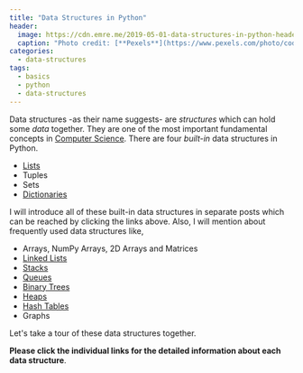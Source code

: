 ```yaml
---
title: "Data Structures in Python"
header:
  image: https://cdn.emre.me/2019-05-01-data-structures-in-python-header-image.jpg
  caption: "Photo credit: [**Pexels**](https://www.pexels.com/photo/coding-computer-data-depth-of-field-577585/)"
categories:
  - data-structures
tags:
  - basics
  - python
  - data-structures
---
```


Data structures -as their name suggests- are *structures* which can hold some *data* together. They are one of the most important fundamental concepts in [Computer Science](https://emre.me/categories/#computer-science).
There are four *built-in* data structures in Python.

- [Lists](https://emre.me/data-structures/lists/)
- Tuples
- Sets
- [Dictionaries](https://emre.me/data-structures/hash-tables/)

I will introduce all of these built-in data structures in separate posts which can be reached by clicking the links above. Also, I will mention about frequently used data structures like,

- Arrays, NumPy Arrays, 2D Arrays and Matrices
- [Linked Lists](https://emre.me/data-structures/linked-lists/)
- [Stacks](https://emre.me/data-structures/stacks-and-queues/)
- [Queues](https://emre.me/data-structures/stacks-and-queues/)
- [Binary Trees](https://emre.me/data-structures/binary-tree/)
- [Heaps](https://emre.me/data-structures/heaps/)
- [Hash Tables](https://emre.me/data-structures/hash-tables/)
- Graphs

Let's take a tour of these data structures together. 

**Please click the individual links for the detailed information about each data structure**.